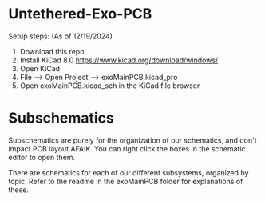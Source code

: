 # Untethered-Exo-PCB

Setup steps: (As of 12/19/2024)

1) Download this repo
2) Install KiCad 8.0 https://www.kicad.org/download/windows/
3) Open KiCad
4) File --> Open Project --> exoMainPCB.kicad_pro
5) Open exoMainPCB.kicad_sch in the KiCad file browser


# Subschematics
Subschematics are purely for the organization of our schematics, and don't impact PCB layout AFAIK. You can right click the boxes in the schematic editor to open them.

There are schematics for each of our different subsystems, organized by topic. Refer to the readme in the exoMainPCB folder for explanations of these.
